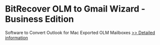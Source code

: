# BitRecover OLM to Gmail Wizard - Business Edition
Software to Convert Outlook for Mac Exported OLM Mailboxes
[>> Detailed information](https://secure.shareit.com/shareit/product.html?productid=300810059&affiliateid=200057808)